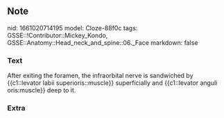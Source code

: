 ## Note
nid: 1661020714195
model: Cloze-88f0c
tags: GSSE::!Contributor::Mickey_Kondo, GSSE::Anatomy::Head_neck_and_spine::06._Face
markdown: false

### Text
After exiting the foramen, the infraorbital nerve is sandwiched by {{c1::levator labii superioris::muscle}} superficially and {{c1::levator anguli oris:muscle}} deep to it.

### Extra


